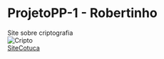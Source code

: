 # ProjetoPP-1 - Robertinho
Site sobre criptografia  
![Cripto](https://www.segurisoft.com.br/wp-content/uploads/2016/11/como-funciona-criptografia-dados-1)  
[SiteCotuca](http://cotuca.unicamp.br/cotuca/)